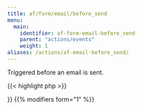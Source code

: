 ```yaml
---
title: af/form/email/before_send
menu:
  main:
    identifier: af-form-email-before_send
    parent: "actions/events"
    weight: 1
aliases: /actions/af-email-before_send/
---
```


Triggered before an email is sent.

{{< highlight php >}}
<?php

function before_email_send( $email, $form ) {
    // Do something with email
}
add_action( 'af/email/before_send/key=FORM_KEY', 'before_email_send', 10, 2 );

{{< / highlight >}}

{{% modifiers form="1" %}}